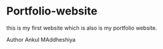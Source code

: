 # Portfolio-website
this is my first website which is also is my portfolio website.<br>

Author Ankul MAddheshiya
